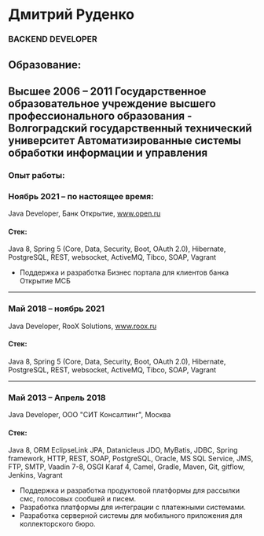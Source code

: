 # Дмитрий Руденко
### BACKEND DEVELOPER

## Образование:

Высшее
2006 – 2011
Государственное образовательное учреждение высшего профессионального образования - Волгоградский государственный технический университет Автоматизированные системы обработки информации и управления
------
### Опыт работы:

### Ноябрь 2021 – по настоящее время:

Java Developer, Банк Открытие, www.open.ru
#### Стек:
Java 8, Spring 5 (Core, Data, Security, Boot, OAuth 2.0), Hibernate, PostgreSQL, REST, websocket, ActiveMQ, Tibco, SOAP, Vagrant
- Поддержка и разработка Бизнес портала для клиентов банка Открытие МСБ
------

### Май 2018 – ноябрь 2021
Java Developer, RooX Solutions, www.roox.ru
#### Стек:
Java 8, Spring 5 (Core, Data, Security, Boot, OAuth 2.0), Hibernate, PostgreSQL, REST, websocket, ActiveMQ, Tibco, SOAP, Vagrant

------

### Май 2013 – Апрель 2018
Java Developer, ООО "СИТ Консалтинг", Москва
#### Стек:
Java 8, ORM EclipseLink JPA, Datanicleus JDO, MyBatis, JDBC, Spring framework, HTTP, REST, SOAP, PostgreSQL, Oracle, MS SQL Service, JMS, FTP, SMTP, Vaadin 7-8, OSGI Karaf 4, Camel, Gradle, Maven, Git, gitflow, Jenkins, Vagrant

- Поддержка и разработка продуктовой платформы для рассылки смс, голосовых сообшей и писем. 
- Разработка платформы для интеграции с платежными системами. 
- Разработка серверной системы для мобильного приложения для коллекторского бюро.
